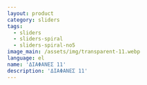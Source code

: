```yaml
---
layout: product
category: sliders
tags:
  - sliders
  - sliders-spiral
  - sliders-spiral-no5
image_main: /assets/img/transparent-11.webp
language: el
name: 'ΔΙΑΦΑΝΕΣ 11'
description: 'ΔΙΑΦΑΝΕΣ 11'
---
```

